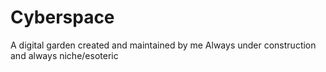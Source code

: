 # Cyberspace
A digital garden created and maintained by me
Always under construction and always niche/esoteric
